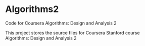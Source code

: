 Algorithms2
===========

Code for Coursera Algorithms: Design and Analysis 2

This project stores the source files for Coursera Stanford course Algorithms: Design and Analysis 2
